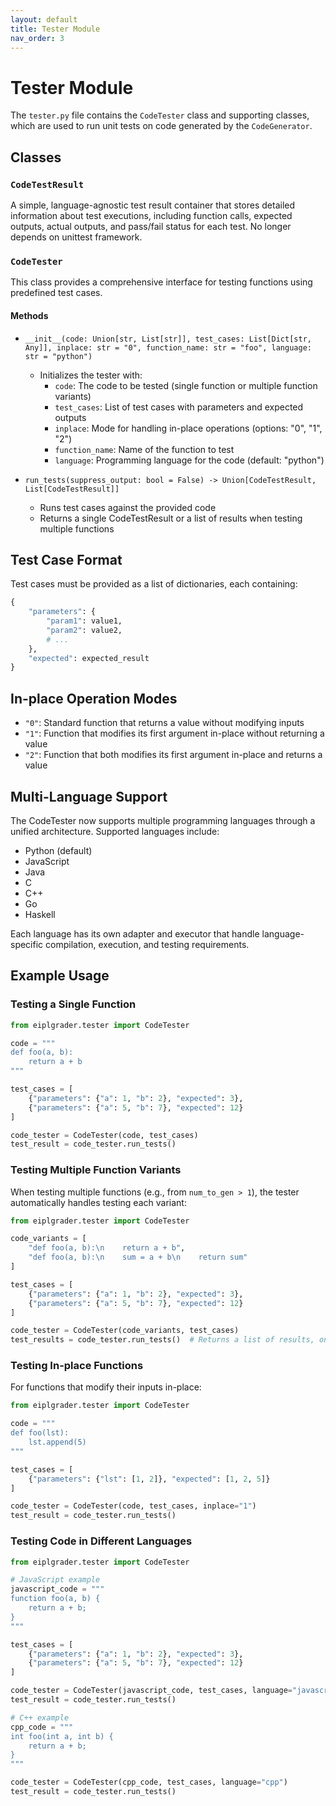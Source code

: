 ```yaml
---
layout: default
title: Tester Module
nav_order: 3
---
```


# Tester Module

The `tester.py` file contains the `CodeTester` class and supporting classes, which are used to run unit tests on code generated by the `CodeGenerator`.

## Classes

### `CodeTestResult`

A simple, language-agnostic test result container that stores detailed information about test executions, including function calls, expected outputs, actual outputs, and pass/fail status for each test. No longer depends on unittest framework.

### `CodeTester`

This class provides a comprehensive interface for testing functions using predefined test cases.

#### Methods

- `__init__(code: Union[str, List[str]], test_cases: List[Dict[str, Any]], inplace: str = "0", function_name: str = "foo", language: str = "python")`
  - Initializes the tester with:
    - `code`: The code to be tested (single function or multiple function variants)
    - `test_cases`: List of test cases with parameters and expected outputs
    - `inplace`: Mode for handling in-place operations (options: "0", "1", "2")
    - `function_name`: Name of the function to test
    - `language`: Programming language for the code (default: "python")
  
- `run_tests(suppress_output: bool = False) -> Union[CodeTestResult, List[CodeTestResult]]`
  - Runs test cases against the provided code
  - Returns a single CodeTestResult or a list of results when testing multiple functions

## Test Case Format

Test cases must be provided as a list of dictionaries, each containing:

```python
{
    "parameters": {
        "param1": value1,
        "param2": value2,
        # ...
    },
    "expected": expected_result
}
```

## In-place Operation Modes

- `"0"`: Standard function that returns a value without modifying inputs
- `"1"`: Function that modifies its first argument in-place without returning a value
- `"2"`: Function that both modifies its first argument in-place and returns a value

## Multi-Language Support

The CodeTester now supports multiple programming languages through a unified architecture. Supported languages include:

- Python (default)
- JavaScript
- Java
- C
- C++
- Go
- Haskell

Each language has its own adapter and executor that handle language-specific compilation, execution, and testing requirements.

## Example Usage

### Testing a Single Function

```python
from eiplgrader.tester import CodeTester

code = """
def foo(a, b):
    return a + b
"""

test_cases = [
    {"parameters": {"a": 1, "b": 2}, "expected": 3},
    {"parameters": {"a": 5, "b": 7}, "expected": 12}
]

code_tester = CodeTester(code, test_cases)
test_result = code_tester.run_tests()
```

### Testing Multiple Function Variants

When testing multiple functions (e.g., from `num_to_gen > 1`), the tester automatically handles testing each variant:

```python
from eiplgrader.tester import CodeTester

code_variants = [
    "def foo(a, b):\n    return a + b",
    "def foo(a, b):\n    sum = a + b\n    return sum"
]

test_cases = [
    {"parameters": {"a": 1, "b": 2}, "expected": 3},
    {"parameters": {"a": 5, "b": 7}, "expected": 12}
]

code_tester = CodeTester(code_variants, test_cases)
test_results = code_tester.run_tests()  # Returns a list of results, one per variant
```

### Testing In-place Functions

For functions that modify their inputs in-place:

```python
from eiplgrader.tester import CodeTester

code = """
def foo(lst):
    lst.append(5)
"""

test_cases = [
    {"parameters": {"lst": [1, 2]}, "expected": [1, 2, 5]}
]

code_tester = CodeTester(code, test_cases, inplace="1")
test_result = code_tester.run_tests()
```

### Testing Code in Different Languages

```python
from eiplgrader.tester import CodeTester

# JavaScript example
javascript_code = """
function foo(a, b) {
    return a + b;
}
"""

test_cases = [
    {"parameters": {"a": 1, "b": 2}, "expected": 3},
    {"parameters": {"a": 5, "b": 7}, "expected": 12}
]

code_tester = CodeTester(javascript_code, test_cases, language="javascript")
test_result = code_tester.run_tests()
```

```python
# C++ example  
cpp_code = """
int foo(int a, int b) {
    return a + b;
}
"""

code_tester = CodeTester(cpp_code, test_cases, language="cpp")
test_result = code_tester.run_tests()
```
